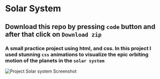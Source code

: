 # Solar System

## Download this repo by pressing `code` button and after that click on `Download zip` 

### A small practice project using html, and css. In this project I used stunning `css` animations to visualize the epic orbiting motion of the planets in the `solar system`

![Project Solar system Screenshot](./Solar-system.png)
